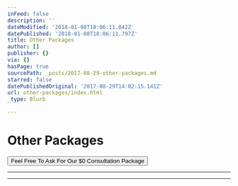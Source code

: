 ```yaml
---
inFeed: false
description: ''
dateModified: '2018-01-08T18:06:11.042Z'
datePublished: '2018-01-08T18:06:11.797Z'
title: Other Packages
author: []
publisher: {}
via: {}
hasPage: true
sourcePath: _posts/2017-08-29-other-packages.md
starred: false
datePublishedOriginal: '2017-08-29T14:02:15.141Z'
url: other-packages/index.html
_type: Blurb

---
```

# Other Packages

<button data-role="cta" style="">Feel Free To Ask For Our $0 Consultation Package</button>

---

---